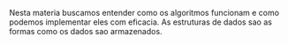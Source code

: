 Nesta materia buscamos entender como os algoritmos funcionam e como podemos implementar eles com eficacia. As estruturas de dados sao as formas como os dados sao armazenados.
